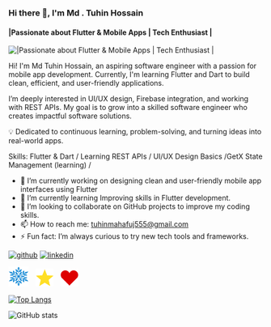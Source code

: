 ### Hi there 👋, I'm Md . Tuhin Hossain
#### |Passionate about Flutter & Mobile Apps | Tech Enthusiast | 
![|Passionate about Flutter & Mobile Apps | Tech Enthusiast | ](https://media.licdn.com/dms/image/v2/D5616AQHHzv6fPu0YuQ/profile-displaybackgroundimage-shrink_350_1400/profile-displaybackgroundimage-shrink_350_1400/0/1727190423818?e=1755734400&v=beta&t=e8at_WL3JNEEqvOoNFZji1B2iod1E_VSGJiaOO0id4k)

Hi! I'm Md Tuhin Hossain, an aspiring software engineer with a passion for mobile app development. Currently, I'm learning Flutter and Dart to build clean, efficient, and user-friendly applications.

I’m deeply interested in UI/UX design, Firebase integration, and working with REST APIs. My goal is to grow into a skilled software engineer who creates impactful software solutions.

💡 Dedicated to continuous learning, problem-solving, and turning ideas into real-world apps.

Skills: Flutter & Dart / Learning REST APIs / UI/UX Design Basics /GetX State Management (learning) / 

- 🔭 I’m currently working on  designing clean and user-friendly mobile app interfaces using Flutter 
- 🌱 I’m currently learning Improving skills in Flutter development. 
- 👯 I’m looking to collaborate on GitHub projects to improve my coding skills. 
- 📫 How to reach me: tuhinmahafuj555@gmail.com 
- ⚡ Fun fact: I’m always curious to try new tech tools and frameworks. 


[<img src='https://cdn.jsdelivr.net/npm/simple-icons@3.0.1/icons/github.svg' alt='github' height='40'>](https://github.com/Mahafujmr)  [<img src='https://cdn.jsdelivr.net/npm/simple-icons@3.0.1/icons/linkedin.svg' alt='linkedin' height='40'>](https://www.linkedin.com/in/mr-tuhin-learning/)  

<a href='https://archiveprogram.github.com/'><img src='https://raw.githubusercontent.com/acervenky/animated-github-badges/master/assets/acbadge.gif' width='40' height='40'></a> <a href='https://stars.github.com/'><img src='https://raw.githubusercontent.com/acervenky/animated-github-badges/master/assets/starbadge.gif' width='35' height='35'></a> <a href='https://docs.github.com/en/github/supporting-the-open-source-community-with-github-sponsors'><img src='https://raw.githubusercontent.com/acervenky/animated-github-badges/master/assets/sponsorbadge.gif' width='35' height='35'></a> 

[![Top Langs](https://github-readme-stats.vercel.app/api/top-langs/?username=Mahafujmr)](https://github.com/anuraghazra/github-readme-stats)

![GitHub stats](https://github-readme-stats.vercel.app/api?username=Mahafujmr&show_icons=true&count_private=true)  

